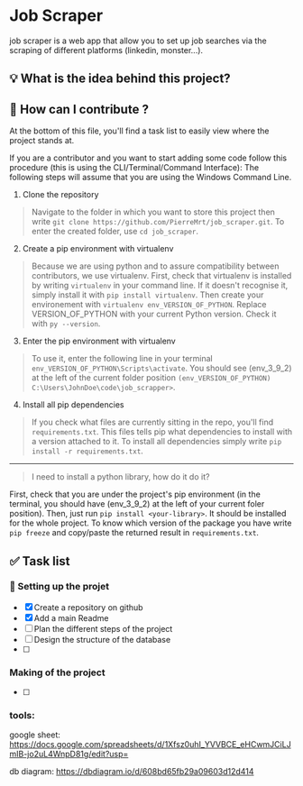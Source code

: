 # Job Scraper
job scraper is a web app that allow you to set up job searches via the scraping of different platforms (linkedin, monster...).

## :bulb: What is the idea behind this project?



## :open_book: How can I contribute ?

At the bottom of this file, you'll find a task list to easily view where the project stands at.

If you are a contributor and you want to start adding some code follow this procedure (this is using the CLI/Terminal/Command Interface):
The following steps will assume that you are using the Windows Command Line.

1. Clone the repository

> Navigate to the folder in which you want to store this project then write `git clone https://github.com/PierreMrt/job_scraper.git`. To enter the created folder, use `cd job_scraper`.

2. Create a pip environment with virtualenv

> Because we are using python and to assure compatibility between contributors, we use virtualenv. First, check that virtualenv is installed by writing `virtualenv` in your command line. If it doesn't recognise it, simply install it with `pip install virtualenv`. Then create your environement with `virtualenv env_VERSION_OF_PYTHON`. Replace VERSION_OF_PYTHON with your current Python version. Check it with `py --version`.

3. Enter the pip environment with virtualenv

> To use it, enter the following line in your terminal `env_VERSION_OF_PYTHON\Scripts\activate`. You should see (env_3_9_2) at the left of the current folder position `(env_VERSION_OF_PYTHON) C:\Users\JohnDoe\code\job_scrapper>`.

4. Install all pip dependencies

> If you check what files are currently sitting in the repo, you'll find `requirements.txt`. This files tells pip what dependencies to install with a version attached to it. To install all dependencies simply write `pip install -r requirements.txt`.

---

> I need to install a python library, how do it do it?

First, check that you are under the project's pip environment (in the terminal, you should have (env_3_9_2) at the left of your current foler position). Then, just run `pip install <your-library>`. It should be installed for the whole project. To know which version of the package you have write `pip freeze` and copy/paste the returned result in `requirements.txt`.

## :white_check_mark: Task list
### :rocket: Setting up the projet

- [x] Create a repository on github
- [x] Add a main Readme
- [ ] Plan the different steps of the project
- [ ] Design the structure of the database
- [ ] 

### Making of the project

- [ ]

### tools:
google sheet:
https://docs.google.com/spreadsheets/d/1Xfsz0uhI_YVVBCE_eHCwmJCiLJmIB-jo2uL4WnpD81g/edit?usp=


db diagram:
https://dbdiagram.io/d/608bd65fb29a09603d12d414



